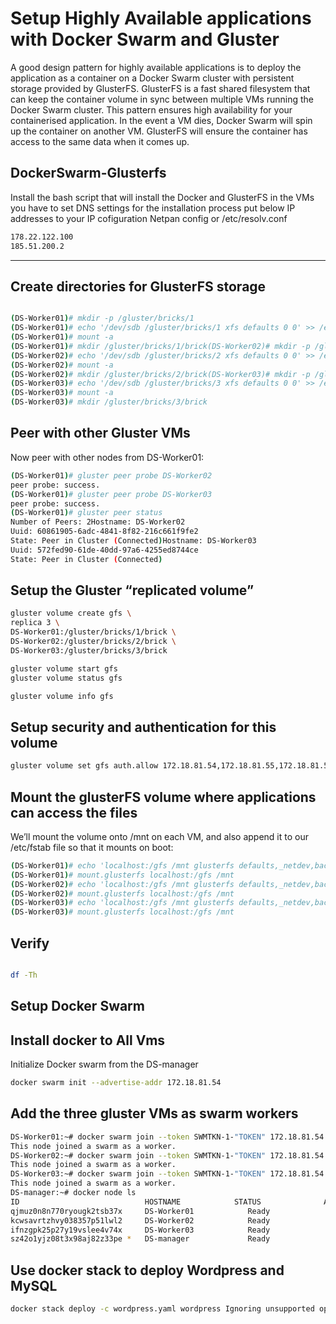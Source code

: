 # Setup Highly Available applications with Docker Swarm and Gluster

A good design pattern for highly available applications is to deploy the application as a container on a Docker Swarm cluster with persistent storage provided by GlusterFS. GlusterFS is a fast shared filesystem that can keep the container volume in sync between multiple VMs running the Docker Swarm cluster. This pattern ensures high availability for your containerised application. In the event a VM dies, Docker Swarm will spin up the container on another VM. GlusterFS will ensure the container has access to the same data when it comes up.

## DockerSwarm-Glusterfs

Install the bash script that will install the Docker and GlusterFS in the VMs you have to set DNS settings for the installation process put below IP addresses to your IP cofiguration Netpan config or /etc/resolv.conf
```bash
178.22.122.100
185.51.200.2
```

-------------

## Create directories for GlusterFS storage

```bash

(DS-Worker01)# mkdir -p /gluster/bricks/1
(DS-Worker01)# echo '/dev/sdb /gluster/bricks/1 xfs defaults 0 0' >> /etc/fstab
(DS-Worker01)# mount -a
(DS-Worker01)# mkdir /gluster/bricks/1/brick(DS-Worker02)# mkdir -p /gluster/bricks/2
(DS-Worker02)# echo '/dev/sdb /gluster/bricks/2 xfs defaults 0 0' >> /etc/fstab
(DS-Worker02)# mount -a
(DS-Worker02)# mkdir /gluster/bricks/2/brick(DS-Worker03)# mkdir -p /gluster/bricks/3
(DS-Worker03)# echo '/dev/sdb /gluster/bricks/3 xfs defaults 0 0' >> /etc/fstab
(DS-Worker03)# mount -a
(DS-Worker03)# mkdir /gluster/bricks/3/brick
```

## Peer with other Gluster VMs

Now peer with other nodes from DS-Worker01:

```bash
(DS-Worker01)# gluster peer probe DS-Worker02
peer probe: success.
(DS-Worker01)# gluster peer probe DS-Worker03
peer probe: success.
(DS-Worker01)# gluster peer status
Number of Peers: 2Hostname: DS-Worker02
Uuid: 60861905-6adc-4841-8f82-216c661f9fe2
State: Peer in Cluster (Connected)Hostname: DS-Worker03
Uuid: 572fed90-61de-40dd-97a6-4255ed8744ce
State: Peer in Cluster (Connected)
```

## Setup the Gluster “replicated volume”

```bash
gluster volume create gfs \
replica 3 \
DS-Worker01:/gluster/bricks/1/brick \
DS-Worker02:/gluster/bricks/2/brick \
DS-Worker03:/gluster/bricks/3/brick

gluster volume start gfs
gluster volume status gfs

gluster volume info gfs

```

## Setup security and authentication for this volume

```bash
gluster volume set gfs auth.allow 172.18.81.54,172.18.81.55,172.18.81.56,172.18.81.57
```

## Mount the glusterFS volume where applications can access the files

We’ll mount the volume onto /mnt on each VM, and also append it to our /etc/fstab file so that it mounts on boot:

```bash
(DS-Worker01)# echo 'localhost:/gfs /mnt glusterfs defaults,_netdev,backupvolfile-server=localhost 0 0' >> /etc/fstab
(DS-Worker01)# mount.glusterfs localhost:/gfs /mnt
(DS-Worker02)# echo 'localhost:/gfs /mnt glusterfs defaults,_netdev,backupvolfile-server=localhost 0 0' >> /etc/fstab
(DS-Worker02)# mount.glusterfs localhost:/gfs /mnt
(DS-Worker03)# echo 'localhost:/gfs /mnt glusterfs defaults,_netdev,backupvolfile-server=localhost 0 0' >> /etc/fstab
(DS-Worker03)# mount.glusterfs localhost:/gfs /mnt
```

## Verify

```bash

df -Th
```

## Setup Docker Swarm

## Install docker to All Vms

Initialize Docker swarm from the DS-manager

```bash
docker swarm init --advertise-addr 172.18.81.54
```

## Add the three gluster VMs as swarm workers

```bash
DS-Worker01:~# docker swarm join --token SWMTKN-1-"TOKEN" 172.18.81.54:2377
This node joined a swarm as a worker.
DS-Worker02:~# docker swarm join --token SWMTKN-1-"TOKEN" 172.18.81.54:2377
This node joined a swarm as a worker.
DS-Worker03:~# docker swarm join --token SWMTKN-1-"TOKEN" 172.18.81.54:2377
This node joined a swarm as a worker.
DS-manager:~# docker node ls
ID                            HOSTNAME            STATUS              AVAILABILITY        MANAGER STATUS      ENGINE VERSION
qjmuz0n8n770ryougk2tsb37x     DS-Worker01            Ready               Active                                  18.09.5
kcwsavrtzhvy038357p51lwl2     DS-Worker02            Ready               Active                                  18.09.5
ifnzgpk25p27y19vslee4v74x     DS-Worker03            Ready               Active                                  18.09.5
sz42o1yjz08t3x98aj82z33pe *   DS-manager             Ready               Active              Leader              18.09.5
```

## Use docker stack to deploy Wordpress and MySQL

```bash
docker stack deploy -c wordpress.yaml wordpress Ignoring unsupported options: restart
```
